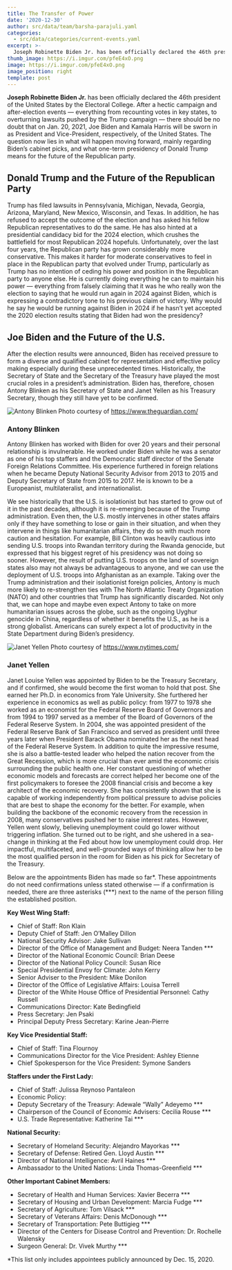 ```yaml
---
title: The Transfer of Power
date: '2020-12-30'
author: src/data/team/barsha-parajuli.yaml
categories:
  - src/data/categories/current-events.yaml
excerpt: >-
  Joseph Robinette Biden Jr. has been officially declared the 46th president of the United States by the Electoral College.
thumb_image: https://i.imgur.com/pfeE4xO.png
image: https://i.imgur.com/pfeE4xO.png
image_position: right
template: post
---
```


**Joseph Robinette Biden Jr.** has been officially declared the 46th president of the United States by the Electoral College. After a hectic campaign and after-election events — everything from recounting votes in key states, to overturning lawsuits pushed by the Trump campaign — there should be no doubt that on Jan. 20, 2021, Joe Biden and Kamala Harris will be sworn in as President and Vice-President, respectively, of the United States. The question now lies in what will happen moving forward, mainly regarding Biden’s cabinet picks, and what one-term presidency of Donald Trump means for the future of the Republican party. 

## Donald Trump and the Future of the Republican Party
Trump has filed lawsuits in Pennsylvania, Michigan, Nevada, Georgia, Arizona, Maryland, New Mexico, Wisconsin, and Texas. In addition, he has refused to accept the outcome of the election and has asked his fellow Republican representatives to do the same. He has also hinted at a presidential candidacy bid for the 2024 election, which crushes the battlefield for most Republican 2024 hopefuls. Unfortunately, over the last four years, the Republican party has grown considerably more conservative. This makes it harder for moderate conservatives to feel in place in the Republican party that evolved under Trump, particularly as Trump has no intention of ceding his power and position in the Republican party to anyone else. He is currently doing everything he can to maintain his power — everything from falsely claiming that it was he who really won the election to saying that he would run again in 2024 against Biden, which is expressing a contradictory tone to his previous claim of victory. Why would he say he would be running against Biden in 2024 if he hasn’t yet accepted the 2020 election results stating that Biden had won the presidency?

## Joe Biden and the Future of the U.S.
After the election results were announced, Biden has received pressure to form a diverse and qualified cabinet for representation and effective policy making especially during these unprecedented times. Historically, the Secretary of State and the Secretary of the Treasury have played the most crucial roles in a president’s administration. Biden has, therefore, chosen Antony Blinken as his Secretary of State and Janet Yellen as his Treasury Secretary, though they still have yet to be confirmed. 

![Antony Blinken](https://i.imgur.com/zYUcZaX.png)
Photo courtesy of https://www.theguardian.com/

### Antony Blinken 
Antony Blinken has worked with Biden for over 20 years and their personal relationship is invulnerable. He worked under Biden while he was a senator as one of his top staffers and the Democratic staff director of the Senate Foreign Relations Committee. His experience furthered in foreign relations when he became Deputy National Security Advisor from 2013 to 2015 and Deputy Secretary of State from 2015 to 2017. He is known to be a Europeanist, multilateralist, and internationalist. 

We see historically that the U.S. is isolationist but has started to grow out of it in the past decades, although it is re-emerging because of the Trump administration. Even then, the U.S. mostly intervenes in other states affairs only if they have something to lose or gain in their situation, and when they intervene in things like humanitarian affairs, they do so with much more caution and hesitation. For example, Bill Clinton was heavily cautious into sending U.S. troops into Rwandan territory during the Rwanda genocide, but expressed that his biggest regret of his presidency was not doing so sooner. However, the result of putting U.S. troops on the land of sovereign states also may not always be advantageous to anyone, and we can use the deployment of U.S. troops into Afghanistan as an example. Taking over the Trump administration and their isolationist foreign policies, Antony is much more likely to re-strengthen ties with The North Atlantic Treaty Organization (NATO) and other countries that Trump has significantly discarded. Not only that, we can hope and maybe even expect Antony to take on more humanitarian issues across the globe, such as the ongoing Uyghur genocide in China, regardless of whether it benefits the U.S., as he is a strong globalist. Americans can surely expect a lot of productivity in the State Department during Biden’s presidency. 

![Janet Yellen](https://i.imgur.com/nilR2R5.png)
Photo courtesy of https://www.nytimes.com/

### Janet Yellen
Janet Louise Yellen was appointed by Biden to be the Treasury Secretary, and if confirmed, she would become the first woman to hold that post. She earned her Ph.D. in economics from Yale University. She furthered her experience in economics as well as public policy: from 1977 to 1978 she worked as an economist for the Federal Reserve Board of Governors and from 1994 to 1997 served as a member of the Board of Governors of the Federal Reserve System. In 2004, she was appointed president of the Federal Reserve Bank of San Francisco and served as president until three years later when President Barack Obama nominated her as the next head of the Federal Reserve System. In addition to quite the impressive resume, she is also a battle-tested leader who helped the nation recover from the Great Recession, which is more crucial than ever amid the economic crisis surrounding the public health one. Her constant questioning of whether economic models and forecasts are correct helped her become one of the first policymakers to foresee the 2008 financial crisis and become a key architect of the economic recovery. She has consistently shown that she is capable of working independently from political pressure to advise policies that are best to shape the economy for the better. For example, when building the backbone of the economic recovery from the recession in 2008, many conservatives pushed her to raise interest rates. However, Yellen went slowly, believing unemployment could go lower without triggering inflation. She turned out to be right, and she ushered in a sea-change in thinking at the Fed about how low unemployment could drop. Her impactful, multifaceted, and well-grounded ways of thinking allow her to be the most qualified person in the room for Biden as his pick for Secretary of the Treasury.

Below are the appointments Biden has made so far*. These appointments do not need confirmations unless stated otherwise — if a confirmation is needed, there are three asterisks (***) next to the name of the person filling the established position. 

**Key West Wing Staff:**
- Chief of Staff: Ron Klain 
- Deputy Chief of Staff: Jen O’Malley Dillon 
- National Security Advisor: Jake Sullivan 
- Director of the Office of Management and Budget: Neera Tanden ***
- Director of the National Economic Council: Brian Deese 
- Director of the National Policy Council: Susan Rice
- Special Presidential Envoy for Climate: John Kerry
- Senior Adviser to the President: Mike Donilon 
- Director of the Office of Legislative Affairs: Louisa Terrell 
- Director of the White House Office of Presidential Personnel: Cathy Russell 
- Communications Director: Kate Bedingfield 
- Press Secretary: Jen Psaki 
- Principal Deputy Press Secretary: Karine Jean-Pierre 

**Key Vice Presidential Staff:**
- Chief of Staff: Tina Flournoy 
- Communications Director for the Vice President: Ashley Etienne 
- Chief Spokesperson for the Vice President: Symone Sanders 

**Staffers under the First Lady:**
- Chief of Staff: Julissa Reynoso Pantaleon
- Economic Policy: 
- Deputy Secretary of the Treasury: Adewale “Wally” Adeyemo ***
- Chairperson of the Council of Economic Advisers: Cecilia Rouse ***
- U.S. Trade Representative: Katherine Tai ***

**National Security:**
- Secretary of Homeland Security: Alejandro Mayorkas ***
- Secretary of Defense: Retired Gen. Lloyd Austin ***
- Director of National Intelligence: Avril Haines ***
- Ambassador to the United Nations: Linda Thomas-Greenfield ***

**Other Important Cabinet Members:**
- Secretary of Health and Human Services: Xavier Becerra ***
- Secretary of Housing and Urban Development: Marcia Fudge ***
- Secretary of Agriculture: Tom Vilsack ***
- Secretary of Veterans Affairs: Denis McDonough ***
- Secretary of Transportation: Pete Buttigieg ***
- Director of the Centers for Disease Control and Prevention: Dr. Rochelle Walensky 
- Surgeon General: Dr. Vivek Murthy ***

*This list only includes appointees publicly announced by Dec. 15, 2020.
